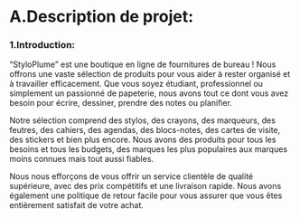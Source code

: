 # A.Description de projet:
### 1.Introduction:
“StyloPlume” est une boutique en ligne de fournitures de bureau ! Nous offrons une vaste sélection de produits pour vous aider à rester organisé et à travailler efficacement. Que vous soyez étudiant, professionnel ou simplement un passionné de papeterie, nous avons tout ce dont vous avez besoin pour écrire, dessiner, prendre des notes ou planifier.

Notre sélection comprend des stylos, des crayons, des marqueurs, des feutres, des cahiers, des agendas, des blocs-notes, des cartes de visite, des stickers et bien plus encore. Nous avons des produits pour tous les besoins et tous les budgets, des marques les plus populaires aux marques moins connues mais tout aussi fiables.

 Nous nous efforçons de vous offrir un service clientèle de qualité supérieure, avec des prix compétitifs et une livraison rapide. Nous avons également une politique de retour facile pour vous assurer que vous êtes entièrement satisfait de votre achat.



